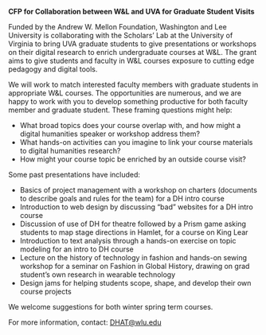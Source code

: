 **CFP for Collaboration between W&L and UVA for Graduate Student Visits**

Funded by the Andrew W. Mellon Foundation, Washington and Lee University is collaborating with the Scholars’ Lab at the University of Virginia to bring UVA graduate students to give presentations or workshops on their digital research to enrich undergraduate courses at W&L. The grant aims to give students and faculty in W&L courses exposure to cutting edge pedagogy and digital tools.

We will work to match interested faculty members with graduate students in appropriate W&L courses. The opportunities are numerous, and we are happy to work with you to develop something productive for both faculty member and graduate student. These framing questions might help:

* What broad topics does your course overlap with, and how might a digital humanities speaker or workshop address them?
* What hands-on activities can you imagine to link your course materials to digital humanities research?
* How might your course topic be enriched by an outside course visit?

Some past presentations have included:

* Basics of project management with a workshop on charters (documents to describe goals and rules for the team) for a DH intro course
* Introduction to web design by discussing “bad” websites for a DH intro course
* Discussion of use of DH for theatre followed by a Prism game asking students to map stage directions in Hamlet, for a course on King Lear
* Introduction to text analysis through a hands-on exercise on topic modeling for an intro to DH course
* Lecture on the history of technology in fashion and hands-on sewing workshop for a seminar on Fashion in Global History, drawing on grad student’s own research in wearable technology
* Design jams for helping students scope, shape, and develop their own course projects

We welcome suggestions for both winter spring term courses.

For more information, contact: DHAT@wlu.edu


